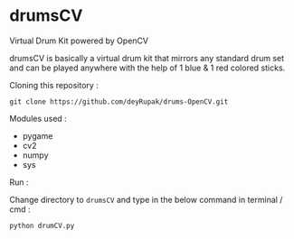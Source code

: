 # drumsCV
Virtual Drum Kit powered by OpenCV

drumsCV is basically a virtual drum kit that mirrors any standard drum set and can be played anywhere with the help of 1 blue & 1 red colored sticks.

Cloning this repository :
```
git clone https://github.com/deyRupak/drums-OpenCV.git
```

Modules used :
- pygame
- cv2
- numpy
- sys

Run : 

Change directory to `drumsCV` and type in the below command in terminal / cmd :
```
python drumCV.py
```
